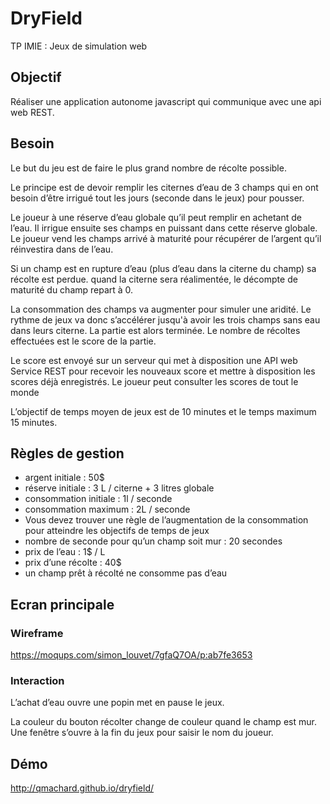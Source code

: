 # DryField

TP IMIE : Jeux de simulation web

## Objectif

Réaliser une application autonome javascript qui communique avec une api web REST.

## Besoin

Le but du jeu est de faire le plus grand nombre de récolte possible.

Le principe est de devoir remplir les citernes d’eau de 3 champs qui en ont besoin d’être irrigué tout les jours (seconde dans le jeux) pour pousser.

Le joueur à une réserve d’eau globale qu’il peut remplir en achetant de l’eau. Il irrigue ensuite ses champs en puissant dans cette réserve globale. Le joueur vend les champs arrivé à maturité pour récupérer de l’argent qu’il réinvestira dans de l’eau.

Si un champ est en rupture d’eau (plus d’eau dans la citerne du champ) sa récolte est perdue. quand la citerne sera réalimentée, le décompte de maturité du champ repart à 0.

La consommation des champs va augmenter pour simuler une aridité. Le rythme de jeux va donc s’accélérer jusqu'à avoir les trois champs sans eau dans leurs citerne. La partie est alors terminée. Le nombre de récoltes effectuées est le score de la partie.

Le score est envoyé sur un serveur qui met à disposition une API web Service REST pour recevoir les nouveaux score et mettre à disposition les scores déjà enregistrés. Le joueur peut consulter les scores de tout le monde

L’objectif de temps moyen de jeux est de 10 minutes et le temps maximum 15 minutes.

## Règles de gestion

* argent initiale : 50$
* réserve initiale : 3 L / citerne + 3 litres globale
* consommation initiale : 1l / seconde
* consommation maximum : 2L / seconde
* Vous devez trouver une règle de l’augmentation de la consommation pour atteindre les objectifs de temps de jeux
* nombre de seconde pour qu’un champ soit mur : 20 secondes
* prix de l’eau : 1$ / L
* prix d’une récolte : 40$
* un champ prêt à récolté ne consomme pas d’eau

## Ecran principale

### Wireframe

https://moqups.com/simon_louvet/7gfaQ7OA/p:ab7fe3653

### Interaction

L’achat d’eau ouvre une popin met en pause le jeux.

La couleur du bouton récolter change de couleur quand le champ est mur. Une fenêtre s’ouvre à la fin du jeux pour saisir le nom du joueur.

## Démo

http://qmachard.github.io/dryfield/